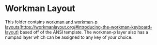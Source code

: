 # Workman Layout
This folder contains [workman and workman-p layouts(https://workmanlayout.org/#introducing-the-workman-keyboard-layout)](])  based off of the ANSI template. The workman-p layer also has a numpad layer which can be assigned to any key of your choice. 
